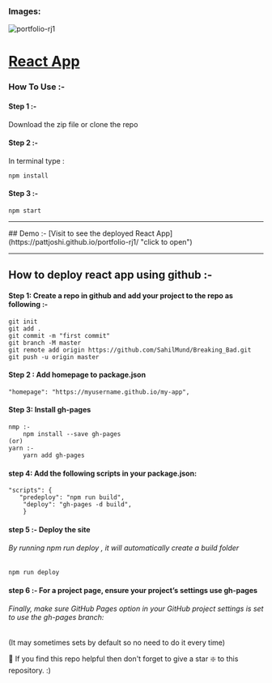 
### Images: 
   ![portfolio-rj1](https://github.com/pattjoshi/portfolio-rj1/blob/master/src/images/React(1).png"/)


#  <u>React App </u>
### How To Use :-

####    Step 1 :- 
 Download the zip file or clone the repo
####    Step 2 :- 
In terminal type :
```
npm install
```

#### Step 3 :-
```
npm start
```

<hr>
## Demo :- [Visit to see the deployed React App](https://pattjoshi.github.io/portfolio-rj1/ "click to open")
<hr>

##  How to deploy react app using github :-


####    Step 1: Create a repo in github and add your project to the repo as following :-
 ```
 git init
 git add .
 git commit -m "first commit"
 git branch -M master
 git remote add origin https://github.com/SahilMund/Breaking_Bad.git
 git push -u origin master
 ```

####  Step 2 :  Add homepage to package.json

```
"homepage": "https://myusername.github.io/my-app",
```
#### Step 3: Install gh-pages
```
nmp :-
    npm install --save gh-pages
(or)
yarn :-
    yarn add gh-pages
```

#### step 4:    Add the following scripts in your package.json:
```
"scripts": {
   "predeploy": "npm run build",
    "deploy": "gh-pages -d build",
    }
```

#### step 5 :-  Deploy the site 
######  By running npm run deploy , it will automatically create a build folder
```
npm run deploy
```

#### step 6 :-  For a project page, ensure your project’s settings use gh-pages

######  Finally, make sure GitHub Pages option in your GitHub project settings is set to use the gh-pages branch:

(It may sometimes sets by default so no need to do it every time)
<img alt="" src="https://i.imgur.com/HUjEr9l.png">

🙏 If you find this repo helpful then don't forget to give a star ❇️ to this repository. :)
